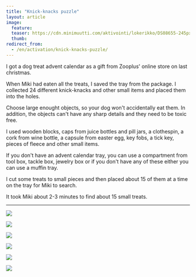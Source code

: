 ```yaml
---
title: "Knick-knacks puzzle"
layout: article
image:
  feature:
  teaser: https://cdn.minimuutti.com/aktivointi/lokerikko/DS08655-245px.jpg
  thumb:
redirect_from:
  - /en/activation/knick-knacks-puzzle/
---
```


I got a dog treat advent calendar as a gift from Zooplus' online store on last christmas.

When Miki had eaten all the treats, I saved the tray from the package. I collected 24 different knick-knacks and other small items and placed them into the holes.

Choose large enought objects, so your dog won't accidentally eat them. In addition, the objects can't have any sharp details and they need to be toxic free.

I used wooden blocks, caps from juice bottles and pill jars, a clothespin, a cork from wine bottle, a capsule from easter egg, key fobs, a tick key, pieces of fleece and other small items.

If you don't have an advent calendar tray, you can use a compartment from tool box, tackle box, jewelry box or if you don't have any of these either you can use a muffin tray.

I cut some treats to small pieces and then placed about 15 of them at a time on the tray for Miki to search.

It took Miki about 2-3 minutes to find about 15 small treats.

---

![](https://cdn.minimuutti.com/aktivointi/lokerikko/DS08692-800px.jpg)

![](https://cdn.minimuutti.com/aktivointi/lokerikko/DS08485-800px.jpg)

![](https://cdn.minimuutti.com/aktivointi/lokerikko/DS08590-800px.jpg)

![](https://cdn.minimuutti.com/aktivointi/lokerikko/DS08597-800px.jpg)

![](https://cdn.minimuutti.com/aktivointi/lokerikko/DS08615-800px.jpg)

![](https://cdn.minimuutti.com/aktivointi/lokerikko/DS08655-800px.jpg)
